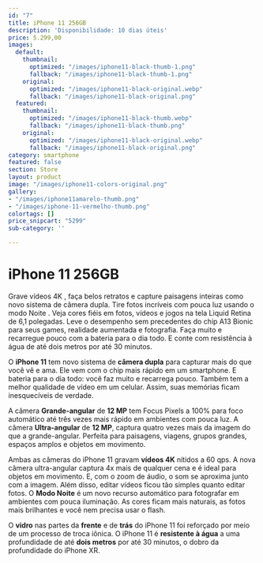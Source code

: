 ```yaml
---
id: "7"
title: iPhone 11 256GB
description: 'Disponibilidade: 10 dias úteis'
price: 5.299,00
images:
  default:
    thumbnail:
      optimized: "/images/iphone11-black-thumb-1.png"
      fallback: "/images/iphone11-black-thumb-1.png"
    original:
      optimized: "/images/iphone11-black-original.webp"
      fallback: "/images/iphone11-black-original.png"
  featured:
    thumbnail:
      optimized: "/images/iphone11-black-thumb.webp"
      fallback: "/images/iphone11-black-thumb.png"
    original:
      optimized: "/images/iphone11-black-original.webp"
      fallback: "/images/iphone11-black-original.png"
category: smartphone
featured: false
section: Store
layout: product
image: "/images/iphone11-colors-original.png"
gallery:
- "/images/iphone11amarelo-thumb.png"
- "/images/iphone-11-vermelho-thumb.png"
colortags: []
price_snipcart: "5299"
sub-category: ''

---
```

# iPhone 11 256GB

Grave vídeos 4K , faça belos retratos e capture paisagens inteiras como novo sistema de câmera dupla. Tire fotos incríveis com pouca luz usando o modo Noite . Veja cores fiéis em fotos, vídeos e jogos na tela Liquid Retina de 6,1 polegadas. Leve o desempenho sem precedentes do chip A13 Bionic para seus games, realidade aumentada e fotografia. Faça muito e recarregue pouco com a bateria para o dia todo. E conte com resistência à água de até dois metros por até 30 minutos.

O **iPhone 11** tem novo sistema de **câmera dupla** para capturar mais do que você vê e ama. Ele vem com o chip mais rápido em um smartphone. E bateria para o dia todo: você faz muito e recarrega pouco. Também tem a melhor qualidade de vídeo em um celular. Assim, suas memórias ficam inesquecíveis de verdade.

A câmera **Grande-angular** de **12 MP** tem Focus Pixels a 100% para foco automático até três vezes mais rápido em ambientes com pouca luz. A câmera **Ultra-angular** de **12 MP**, captura quatro vezes mais da imagem do que a grande-angular. Perfeita para paisagens, viagens, grupos grandes, espaços amplos e objetos em movimento.

Ambas as câmeras do iPhone 11 gravam **vídeos 4K** nítidos a 60 qps. A nova câmera ultra-angular captura 4x mais de qualquer cena e é ideal para objetos em movimento. E, com o zoom de áudio, o som se aproxima junto com a imagem. Além disso, editar vídeos ficou tão simples quanto editar fotos. O **Modo Noite** é um novo recurso automático para fotografar em ambientes com pouca iluminação. As cores ficam mais naturais, as fotos mais brilhantes e você nem precisa usar o flash.

O **vidro** nas partes da **frente** e de **trás** do iPhone 11 foi reforçado por meio de um processo de troca iônica. O iPhone 11 é **resistente à água** a uma profundidade de até **dois metros** por até 30 minutos, o dobro da profundidade do iPhone XR.